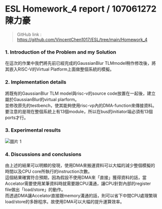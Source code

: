 # ESL Homework_4 report / 107061272 陳力豪
> GitHub link : https://github.com/VincentChen1017/ESL/tree/main/Homework_4

### 1. Introduction of the Problem and my Solution
在這次的作業中我們將先前已經完成的GaussianBlur TLMmodel稍作修改後，將其嵌入RISC-V的Virtual Platform上面做整個系統的模擬。

### 2. Implementation details
將既有的GaussianBlur TLM model與risc-v的source code放置在一起後，建立屬於GaussianBlur的virtual plarform。<br />
並修改原先的testbench，使其能夠使用risc-vp內的DMA-function來傳接資料。<br />
要注意的是現在整個系統上有13個module，所以在bus的initiator端必須有13個ports才行。<br />

### 3. Experimental results
![圖片 1](https://user-images.githubusercontent.com/98183102/168950112-50819bd2-6cf5-402b-a416-bc94652b4907.jpg)<br />

### 4. Discussions and conclusions
由上述的結果可以明顯的發現，使用DMA來搬運資料可以大幅的減少整個模擬的時間以及CPU core所執行的instruction次數。<br />
這個結果確實符合預期，因為假設不使用DMA來「直接」獲得資料的話，當Accelator需要使用某筆資料時就需要跟CPU溝通，讓CPU針對內部的register file做出「load/store」的動作。<br />
而透過DMA讓Accelator直接跟memory溝通的話，則可以省下中間CPU處理繁瑣load/store的多餘程序。故使用DMA可以大幅的提升運算效率。



